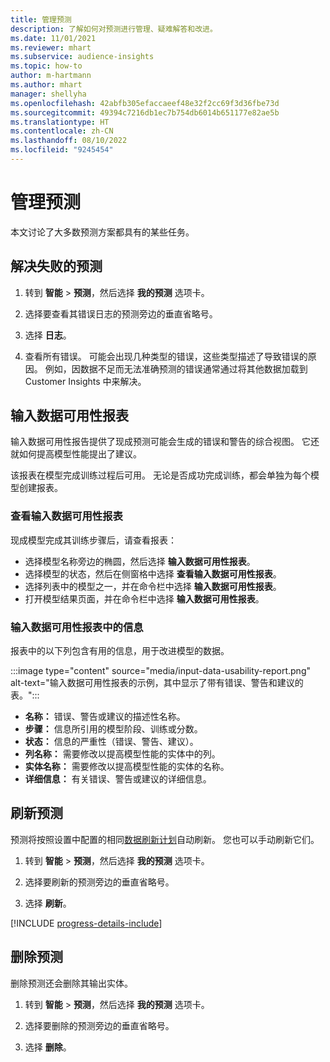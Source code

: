 ```yaml
---
title: 管理预测
description: 了解如何对预测进行管理、疑难解答和改进。
ms.date: 11/01/2021
ms.reviewer: mhart
ms.subservice: audience-insights
ms.topic: how-to
author: m-hartmann
ms.author: mhart
manager: shellyha
ms.openlocfilehash: 42abfb305efaccaeef48e32f2cc69f3d36fbe73d
ms.sourcegitcommit: 49394c7216db1ec7b754db6014b651177e82ae5b
ms.translationtype: HT
ms.contentlocale: zh-CN
ms.lasthandoff: 08/10/2022
ms.locfileid: "9245454"
---
```

# <a name="manage-predictions"></a>管理预测

本文讨论了大多数预测方案都具有的某些任务。

## <a name="troubleshoot-a-failed-prediction"></a>解决失败的预测

1. 转到 **智能** > **预测**，然后选择 **我的预测** 选项卡。

1. 选择要查看其错误日志的预测旁边的垂直省略号。

1. 选择 **日志**。

1. 查看所有错误。 可能会出现几种类型的错误，这些类型描述了导致错误的原因。 例如，因数据不足而无法准确预测的错误通常通过将其他数据加载到 Customer Insights 中来解决。

## <a name="input-data-usability-report"></a>输入数据可用性报表

输入数据可用性报告提供了现成预测可能会生成的错误和警告的综合视图。 它还就如何提高模型性能提出了建议。

该报表在模型完成训练过程后可用。 无论是否成功完成训练，都会单独为每个模型创建报表。

### <a name="view-the-input-data-usability-report"></a>查看输入数据可用性报表

现成模型完成其训练步骤后，请查看报表：
- 选择模型名称旁边的椭圆，然后选择 **输入数据可用性报表**。
- 选择模型的状态，然后在侧窗格中选择 **查看输入数据可用性报表**。
- 选择列表中的模型之一，并在命令栏中选择 **输入数据可用性报表**。
- 打开模型结果页面，并在命令栏中选择 **输入数据可用性报表**。

### <a name="information-in-the-input-data-usability-report"></a>输入数据可用性报表中的信息

报表中的以下列包含有用的信息，用于改进模型的数据。

:::image type="content" source="media/input-data-usability-report.png" alt-text="输入数据可用性报表的示例，其中显示了带有错误、警告和建议的表。":::

- **名称：** 错误、警告或建议的描述性名称。
- **步骤：** 信息所引用的模型阶段、训练或分数。
- **状态：** 信息的严重性（错误、警告、建议）。
- **列名称：** 需要修改以提高模型性能的实体中的列。
- **实体名称：** 需要修改以提高模型性能的实体的名称。
- **详细信息：** 有关错误、警告或建议的详细信息。

## <a name="refresh-a-prediction"></a>刷新预测

预测将按照设置中配置的相同[数据刷新计划](schedule-refresh.md)自动刷新。 您也可以手动刷新它们。

1. 转到 **智能** > **预测**，然后选择 **我的预测** 选项卡。

1. 选择要刷新的预测旁边的垂直省略号。

1. 选择 **刷新**。

[!INCLUDE [progress-details-include](includes/progress-details-pane.md)]

## <a name="delete-a-prediction"></a>删除预测

删除预测还会删除其输出实体。

1. 转到 **智能** > **预测**，然后选择 **我的预测** 选项卡。

1. 选择要删除的预测旁边的垂直省略号。

1. 选择 **删除**。
